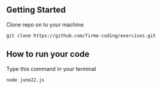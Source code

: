 ## Getting Started
Clone repo on to your machine
```shell
git clone https://github.com/firme-coding/exercises.git
```
## How to run your code
Type this command in your terminal
```shell
node june22.js
```